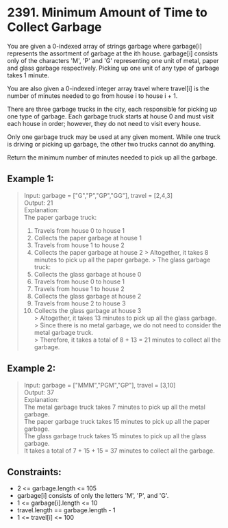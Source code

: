 # 2391. Minimum Amount of Time to Collect Garbage

You are given a 0-indexed array of strings garbage where garbage[i] represents the assortment of garbage at the ith
house. garbage[i] consists only of the characters 'M', 'P' and 'G' representing one unit of metal, paper and glass
garbage respectively. Picking up one unit of any type of garbage takes 1 minute.

You are also given a 0-indexed integer array travel where travel[i] is the number of minutes needed to go from house i
to house i + 1.

There are three garbage trucks in the city, each responsible for picking up one type of garbage. Each garbage truck
starts at house 0 and must visit each house in order; however, they do not need to visit every house.

Only one garbage truck may be used at any given moment. While one truck is driving or picking up garbage, the other two
trucks cannot do anything.

Return the minimum number of minutes needed to pick up all the garbage.

## Example 1:

> Input: garbage = ["G","P","GP","GG"], travel = [2,4,3] <br>
> Output: 21 <br>
> Explanation:<br>
> The paper garbage truck:<br>
>1. Travels from house 0 to house 1
>2. Collects the paper garbage at house 1
>3. Travels from house 1 to house 2
>4. Collects the paper garbage at house 2
    > Altogether, it takes 8 minutes to pick up all the paper garbage.
    > The glass garbage truck:
>1. Collects the glass garbage at house 0
>2. Travels from house 0 to house 1
>3. Travels from house 1 to house 2
>4. Collects the glass garbage at house 2
>5. Travels from house 2 to house 3
>6. Collects the glass garbage at house 3<br>
    > Altogether, it takes 13 minutes to pick up all the glass garbage.<br>
    > Since there is no metal garbage, we do not need to consider the metal garbage truck.<br>
    > Therefore, it takes a total of 8 + 13 = 21 minutes to collect all the garbage.<br>

## Example 2:

> Input: garbage = ["MMM","PGM","GP"], travel = [3,10] <br>
> Output: 37<br>
> Explanation:<br>
> The metal garbage truck takes 7 minutes to pick up all the metal garbage.<br>
> The paper garbage truck takes 15 minutes to pick up all the paper garbage.<br>
> The glass garbage truck takes 15 minutes to pick up all the glass garbage.<br>
> It takes a total of 7 + 15 + 15 = 37 minutes to collect all the garbage.<br>

## Constraints:

- 2 <= garbage.length <= 105
- garbage[i] consists of only the letters 'M', 'P', and 'G'.
- 1 <= garbage[i].length <= 10
- travel.length == garbage.length - 1
- 1 <= travel[i] <= 100
